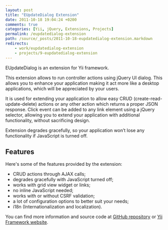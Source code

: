 ```yaml
---
layout: post
title: "EUpdateDialog Extension"
date: 2011-10-18 19:04:24 +0200
comments: true
categories: [Yii, jQuery, Extensions, Projects]
permalink: /eupdatedialog-extension
path: /source/_posts/2011-10-18-eupdatedialog-extension.markdown
redirects:
    - work/eupdatedialog-extension
    - projects/9-eupdatedialog-extension
---
```


EUpdateDialog is an extension for Yii framework.

This extension allows to run controller actions using jQuery UI dialog. This allows you to enhance your application making it act more like a desktop applications, which will be appreciated by your users.

<!-- more -->

It is used for extending your application to allow easy CRUD (create-read-update-delete) actions or any other action which returns a proper JSON response. Click event can be added to any link element using a jQuery selector, allowing you to extend your application with additional functionality, without sacrificing design.

Extension degrades gracefully, so your application won’t lose any functionality if JavaScript is turned off.

## Features

Here's some of the features provided by the extension:

* CRUD actions through AJAX calls;
* degrades gracefully with JavaScript turned off;
* works with grid view widget or links;
* no inline JavaScript needed;
* works with or without CSRF validation;
* a lot of configuration options to better suit your needs;
* i18n (Internationalization and localization).

You can find more information and source code at [GitHub repository][github-extension-page] or [Yii Framework website][yii-extension-page].

[yii-extension-page]: http://www.yiiframework.com/extension/eupdatedialog
[github-extension-page]: https://github.com/ifdattic/EUpdateDialog
